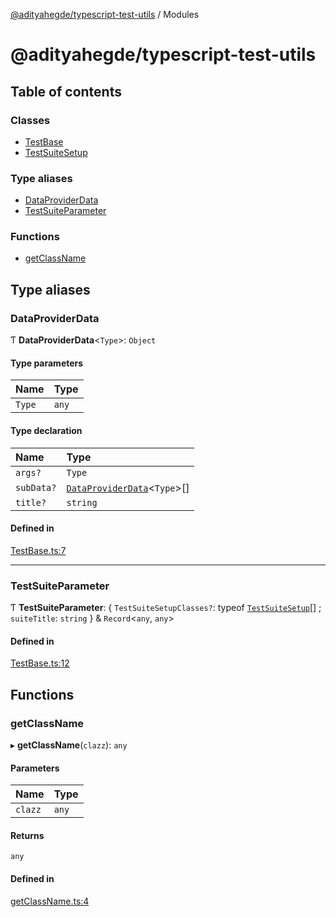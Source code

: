 [@adityahegde/typescript-test-utils](README.md) / Modules

# @adityahegde/typescript-test-utils

## Table of contents

### Classes

- [TestBase](classes/TestBase.md)
- [TestSuiteSetup](classes/TestSuiteSetup.md)

### Type aliases

- [DataProviderData](modules.md#dataproviderdata)
- [TestSuiteParameter](modules.md#testsuiteparameter)

### Functions

- [getClassName](modules.md#getclassname)

## Type aliases

### DataProviderData

Ƭ **DataProviderData**<`Type`\>: `Object`

#### Type parameters

| Name | Type |
| :------ | :------ |
| `Type` | `any` |

#### Type declaration

| Name | Type |
| :------ | :------ |
| `args?` | `Type` |
| `subData?` | [`DataProviderData`](modules.md#dataproviderdata)<`Type`\>[] |
| `title?` | `string` |

#### Defined in

[TestBase.ts:7](https://github.com/AdityaHegde/typescript-test-utils/blob/b5280ad/src/TestBase.ts#L7)

___

### TestSuiteParameter

Ƭ **TestSuiteParameter**: { `TestSuiteSetupClasses?`: typeof [`TestSuiteSetup`](classes/TestSuiteSetup.md)[] ; `suiteTitle`: `string`  } & `Record`<`any`, `any`\>

#### Defined in

[TestBase.ts:12](https://github.com/AdityaHegde/typescript-test-utils/blob/b5280ad/src/TestBase.ts#L12)

## Functions

### getClassName

▸ **getClassName**(`clazz`): `any`

#### Parameters

| Name | Type |
| :------ | :------ |
| `clazz` | `any` |

#### Returns

`any`

#### Defined in

[getClassName.ts:4](https://github.com/AdityaHegde/typescript-test-utils/blob/b5280ad/src/getClassName.ts#L4)
